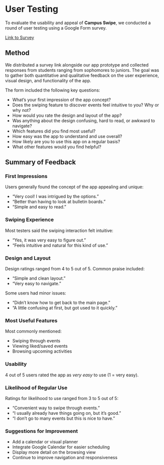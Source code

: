 # User Testing

To evaluate the usability and appeal of **Campus Swipe**, we conducted a round of user testing using a Google Form survey.

[Link to Survey](https://forms.gle/j5s57aHdEfUscDM78)

## Method

We distributed a survey link alongside our app prototype and collected responses from students ranging from sophomores to juniors. The goal was to gather both quantitative and qualitative feedback on the user experience, visual design, and functionality of the app.

The form included the following key questions:

- What’s your first impression of the app concept?
- Does the swiping feature to discover events feel intuitive to you? Why or why not?
- How would you rate the design and layout of the app?
- Was anything about the design confusing, hard to read, or awkward to navigate?
- Which features did you find most useful?
- How easy was the app to understand and use overall?
- How likely are you to use this app on a regular basis?
- What other features would you find helpful?

## Summary of Feedback

### First Impressions

Users generally found the concept of the app appealing and unique:

- “Very cool! I was intrigued by the options.”
- “Better than having to look at bulletin boards.”
- “Simple and easy to read.”

### Swiping Experience

Most testers said the swiping interaction felt intuitive:

- “Yes, it was very easy to figure out.”
- “Feels intuitive and natural for this kind of use.”

### Design and Layout

Design ratings ranged from 4 to 5 out of 5. Common praise included:

- “Simple and clean layout.”
- “Very easy to navigate.”

Some users had minor issues:

- “Didn’t know how to get back to the main page.”
- “A little confusing at first, but got used to it quickly.”

### Most Useful Features

Most commonly mentioned:

- Swiping through events
- Viewing liked/saved events
- Browsing upcoming activities

### Usability

4 out of 5 users rated the app as _very easy_ to use (1 = very easy).

### Likelihood of Regular Use

Ratings for likelihood to use ranged from 3 to 5 out of 5:

- “Convenient way to swipe through events.”
- “I usually already have things going on, but it’s good.”
- “I don’t go to many events but this is nice to have.”

### Suggestions for Improvement

- Add a calendar or visual planner
- Integrate Google Calendar for easier scheduling
- Display more detail on the browsing view
- Continue to improve navigation and responsiveness
